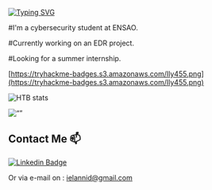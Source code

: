 [![Typing SVG](https://readme-typing-svg.herokuapp.com?font=Hack&color=%2315b0cf&lines=Hey+there!+I'm+Ily455)](https://git.io/typing-svg)

#I'm a cybersecurity student at ENSAO.

#Currently working on an EDR project.

#Looking for a summer internship.

[https://tryhackme-badges.s3.amazonaws.com/Ily455.png](https://tryhackme-badges.s3.amazonaws.com/Ily455.png)


![HTB stats](https://www.hackthebox.eu/badge/image/815745)

<img src="[image name](https://www.hackthebox.eu/badge/image/815745)" alt= “” width="value" height="value">

## Contact Me 📫

[![Linkedin Badge](https://img.shields.io/twitter/url?color=lightblue&label=Ilyass%20Elannid&logo=linkedin&logoColor=lightblue&style=for-the-badge&url=https%3A%2F%2Fwww.linkedin.com%2Fin%2Filyass-elannid)](https://www.linkedin.com/in/ilyass-elannid/)

Or via e-mail on : ielannid@gmail.com
